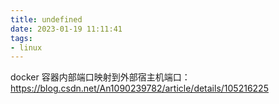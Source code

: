 ```yaml
---
title: undefined
date: 2023-01-19 11:11:41
tags:
- linux
---
```


docker 容器内部端口映射到外部宿主机端口：https://blog.csdn.net/An1090239782/article/details/105216225

